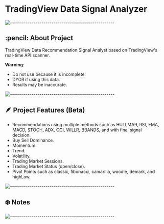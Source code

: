 # TradingView Data Signal Analyzer
![-----------------------------------------------------](https://raw.githubusercontent.com/andreasbm/readme/master/assets/lines/rainbow.png)
<h2 id="about-the-project"> :pencil: About Project</h2>
TradingView Data Recommendation Signal Analyst based on TradingView's real-time API scanner.
<p></p>
<b>Warning</b>: 

* Do not use because it is incomplete.
* DYOR if using this data.
* Results may be inaccurate.

![-----------------------------------------------------](https://raw.githubusercontent.com/andreasbm/readme/master/assets/lines/rainbow.png)

<h2 id="about-the-project"> 🪶 Project Features (Beta)</h2>

* Recommendations using multiple methods such as HULLMA9, RSI, EMA, MACD, STOCH, ADX, CCI, WILLR, BBANDS, and with final signal decision.
* Buy Sell Dominance.
* Momentum.
* Trend.
* Volatility.
* Trading Market Sessions.
* Trading Market Status (open/close).
* Pivot Points such as classic, fibonacci, camarilla, woodie, demark, and highLow.


![-----------------------------------------------------](https://raw.githubusercontent.com/andreasbm/readme/master/assets/lines/rainbow.png)

<h2 id="about-the-project"> ❄️ Notes</h2>

![-----------------------------------------------------](https://raw.githubusercontent.com/andreasbm/readme/master/assets/lines/rainbow.png)
